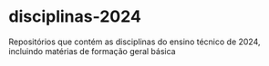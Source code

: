 # disciplinas-2024

Repositórios que contém as disciplinas do ensino técnico de 2024, incluindo matérias de formação geral básica
